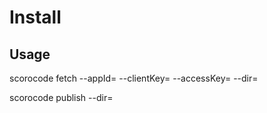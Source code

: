 # Install


## Usage

scorocode fetch --appId= --clientKey= --accessKey= --dir=

scorocode publish --dir=
